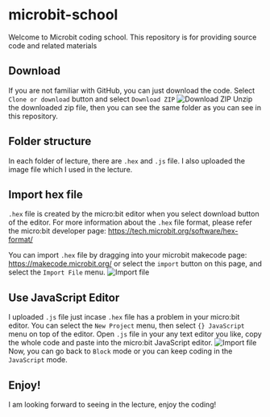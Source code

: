 # microbit-school
Welcome to Microbit coding school. This repository is for providing source code and related materials

## Download 
If you are not familiar with GitHub, you can just download the code. Select `Clone or download` button and select `Download ZIP` 
![Download ZIP](https://seunghoh.github.io/microbit-school/images/downloadcode.png)
Unzip the downloaded zip file, then you can see the same folder as you can see in this repository.

## Folder structure
In each folder of lecture, there are `.hex` and `.js` file. I also uploaded the image file which I used in the lecture.

## Import hex file
`.hex` file is created by the micro:bit editor when you select download button of the editor. For more information about the `.hex` file format, please refer the micro:bit developer page: https://tech.microbit.org/software/hex-format/

You can import `.hex` file by dragging into your microbit makecode page: https://makecode.microbit.org/ or select the `import` button on this page, and select the `Import File` menu.
![Import file](https://seunghoh.github.io/microbit-school/images/importproject.png)

## Use JavaScript Editor
I uploaded `.js` file just incase `.hex` file has a problem in your micro:bit editor. You can select the `New Project` menu, then select `{} JavaScript` menu on top of the editor. Open `.js` file in your any text editor you like, copy the whole code and paste into the micro:bit JavaScript editor.
![Import file](https://seunghoh.github.io/microbit-school/images/inputjavascript.png)
Now, you can go back to `Block` mode or you can keep coding in the `JavaScript` mode.

## Enjoy!
I am looking forward to seeing in the lecture, enjoy the coding!
